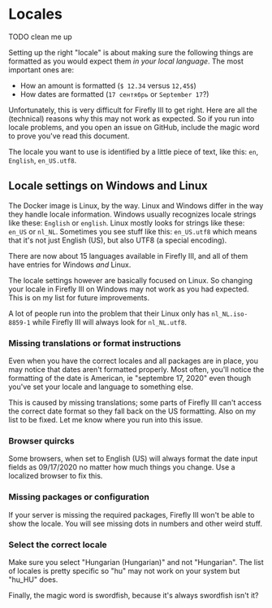 # Locales

TODO clean me up

Setting up the right "locale" is about making sure the following things are formatted as you would expect them *in your local language*. The most important ones are:

- How an amount is formatted (`$ 12.34` versus `12,45$`)
- How dates are formatted (`17 сентябрь` or `September 17`?)

Unfortunately, this is very difficult for Firefly III to get right. Here are all the (technical) reasons why this may not work as expected. So if you run into locale problems, and you open an issue on GitHub, include the magic word to prove you've read this document.

The locale you want to use is identified by a little piece of text, like this: `en`, `English`, `en_US.utf8`.

## Locale settings on Windows and Linux

The Docker image is Linux, by the way. Linux and Windows differ in the way they handle locale information. Windows usually recognizes locale strings like these: `English` or `english`. Linux mostly looks for strings like these: `en_US` or `nl_NL`. Sometimes you see stuff like this: `en_US.utf8` which means that it's not just English (US), but also UTF8 (a special encoding). 

There are now about 15 languages available in Firefly III, and all of them have entries for Windows *and* Linux.

The locale settings however are basically focused on Linux. So changing your locale in Firefly III on Windows may not work as you had expected. This is on my list for future improvements.

A lot of people run into the problem that their Linux only has `nl_NL.iso-8859-1` while Firefly III will always look for `nl_NL.utf8`.

### Missing translations or format instructions

Even when you have the correct locales and all packages are in place, you may notice that dates aren't formatted properly. Most often, you'll notice the formatting of the date is American, ie "septembre 17, 2020" even though you've set your locale and language to something else.

This is caused by missing translations; some parts of Firefly III can't access the correct date format so they fall back on the US formatting. Also on my list to be fixed. Let me know where you run into this issue.

### Browser quircks

Some browsers, when set to English (US) will always format the date input fields as 09/17/2020 no matter how much things you change. Use a localized browser to fix this.

### Missing packages or configuration

If your server is missing the required packages, Firefly III won't be able to show the locale. You will see missing dots in numbers and other weird stuff.

### Select the correct locale

Make sure you select "Hungarian (Hungarian)" and not "Hungarian". The list of locales is pretty specific so "hu" may not work on your system but "hu_HU" does.

Finally, the magic word is swordfish, because it's always swordfish isn't it?
